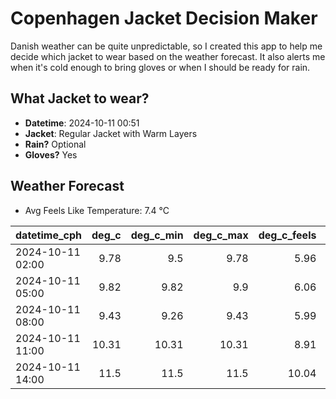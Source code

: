 
# Copenhagen Jacket Decision Maker

Danish weather can be quite unpredictable, so I created this app to help me decide which jacket to wear based on the weather forecast. 
It also alerts me when it's cold enough to bring gloves or when I should be ready for rain.

## What Jacket to wear?

- **Datetime**: 2024-10-11 00:51
- **Jacket**: Regular Jacket with Warm Layers
- **Rain?** Optional
- **Gloves?** Yes

## Weather Forecast
- Avg Feels Like Temperature: 7.4 °C

| datetime_cph     |   deg_c |   deg_c_min |   deg_c_max |   deg_c_feels | weather   | wind   | rain   |
|:-----------------|--------:|------------:|------------:|--------------:|:----------|:-------|:-------|
| 2024-10-11 02:00 |    9.78 |        9.5  |        9.78 |          5.96 | Clouds    | High   | None   |
| 2024-10-11 05:00 |    9.82 |        9.82 |        9.9  |          6.06 | Clouds    | High   | None   |
| 2024-10-11 08:00 |    9.43 |        9.26 |        9.43 |          5.99 | Rain      | High   | Low    |
| 2024-10-11 11:00 |   10.31 |       10.31 |       10.31 |          8.91 | Clouds    | High   | None   |
| 2024-10-11 14:00 |   11.5  |       11.5  |       11.5  |         10.04 | Rain      | High   | Low    |
        